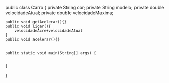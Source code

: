 
public class Carro {
	private String cor;
	private String modelo;
	private double velocidadeAtual;
	private double velocidadeMaxima;
	
	
	public void getAcelerar(){}
	public void ligar(){
		velocidadeAcre+velocidadeAtual
	}
	public void acelerar(){}
	

	public static void main(String[] args) {
	

	}
	

}
